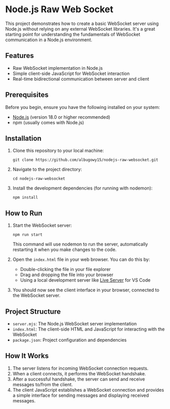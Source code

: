 # Node.js Raw Web Socket

This project demonstrates how to create a basic WebSocket server using Node.js without relying on any external WebSocket libraries. It's a great starting point for understanding the fundamentals of WebSocket communication in a Node.js environment.

## Features

- Raw WebSocket implementation in Node.js
- Simple client-side JavaScript for WebSocket interaction
- Real-time bidirectional communication between server and client

## Prerequisites

Before you begin, ensure you have the following installed on your system:

- [Node.js](https://nodejs.org/) (version 18.0 or higher recommended)
- npm (usually comes with Node.js)

## Installation

1. Clone this repository to your local machine:

   ```
   git clone https://github.com/albugowy15/nodejs-raw-websocket.git
   ```

2. Navigate to the project directory:

   ```
   cd nodejs-raw-websocket
   ```

3. Install the development dependencies (for running with nodemon):
   ```
   npm install
   ```

## How to Run

1. Start the WebSocket server:

   ```
   npm run start
   ```

   This command will use nodemon to run the server, automatically restarting it when you make changes to the code.

2. Open the `index.html` file in your web browser. You can do this by:

   - Double-clicking the file in your file explorer
   - Drag and dropping the file into your browser
   - Using a local development server like [Live Server](https://marketplace.visualstudio.com/items?itemName=ritwickdey.LiveServer) for VS Code

3. You should now see the client interface in your browser, connected to the WebSocket server.

## Project Structure

- `server.mjs`: The Node.js WebSocket server implementation
- `index.html`: The client-side HTML and JavaScript for interacting with the WebSocket
- `package.json`: Project configuration and dependencies

## How It Works

1. The server listens for incoming WebSocket connection requests.
2. When a client connects, it performs the WebSocket handshake.
3. After a successful handshake, the server can send and receive messages to/from the client.
4. The client JavaScript establishes a WebSocket connection and provides a simple interface for sending messages and displaying received messages.
